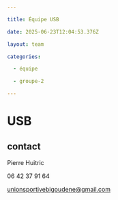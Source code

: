 ```yaml
---

title: Équipe USB

date: 2025-06-23T12:04:53.376Z

layout: team

categories:

  - équipe

  - groupe-2

---
```


# USB



## contact 

Pierre Huitric 

06 42 37 91 64

unionsportivebigoudene@gmail.com

